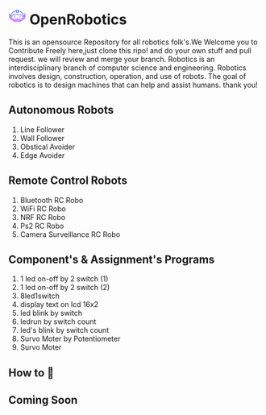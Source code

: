  # <img src="https://github.com/krishanjangid/OpenRobotics/blob/master/images/logo.png" height="35" width="35" > OpenRobotics
This is an opensource Repository for all robotics folk's.We Welcome you to Contribute Freely here,just clone this ripo! and do your own stuff and pull request. we will review and merge your branch. Robotics is an interdisciplinary branch of computer science and engineering. Robotics involves design, construction, operation, and use of robots. The goal of robotics is to design machines that can help and assist humans. thank you!

<h2>Autonomous Robots</h2>
<ol>
<li>Line Follower
<li>Wall Follower
<li>Obstical Avoider</a>
<li>Edge Avoider
</ol>
<h2>Remote Control Robots</h2>
<ol>
<li>Bluetooth RC Robo
<li>WiFi RC Robo
<li>NRF RC Robo
<li>Ps2 RC Robo
<li>Camera Surveillance RC Robo
</ol>
<h2>Component's & Assignment's Programs</h2>
<ol>
<li>1 led on-off by 2 switch (1)
<li>1 led on-off by 2 switch (2)
<li>8led1switch
<li>display text on lcd 16x2
<li>led blink by switch
<li>ledrun by switch count
<li>led's blink by switch count
<li>Survo Moter by Potentiometer
<li>Survo Moter
</ol>

<h2>How to 🙈</h2>

## Coming Soon
